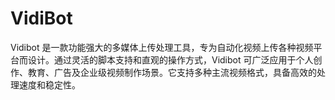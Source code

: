 # VidiBot
Vidibot 是一款功能强大的多媒体上传处理工具，专为自动化视频上传各种视频平台而设计。通过灵活的脚本支持和直观的操作方式，Vidibot 可广泛应用于个人创作、教育、广告及企业级视频制作场景。它支持多种主流视频格式，具备高效的处理速度和稳定性。
